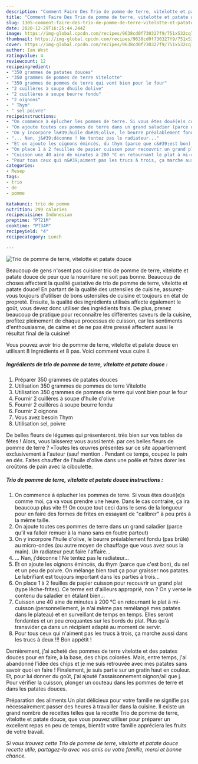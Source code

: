 ```yaml
---
description: "Comment Faire Des Trio de pomme de terre, vitelotte et patate douce"
title: "Comment Faire Des Trio de pomme de terre, vitelotte et patate douce"
slug: 1305-comment-faire-des-trio-de-pomme-de-terre-vitelotte-et-patate-douce
date: 2020-12-29T16:25:44.244Z
image: https://img-global.cpcdn.com/recipes/9638cd0f730327f9/751x532cq70/trio-de-pomme-de-terre-vitelotte-et-patate-douce-photo-principale-de-la-recette.jpg
thumbnail: https://img-global.cpcdn.com/recipes/9638cd0f730327f9/751x532cq70/trio-de-pomme-de-terre-vitelotte-et-patate-douce-photo-principale-de-la-recette.jpg
cover: https://img-global.cpcdn.com/recipes/9638cd0f730327f9/751x532cq70/trio-de-pomme-de-terre-vitelotte-et-patate-douce-photo-principale-de-la-recette.jpg
author: Ian West
ratingvalue: 4
reviewcount: 12
recipeingredient:
- "350 grammes de patates douces"
- "350 grammes de pommes de terre Vitelotte"
- "350 grammes de pommes de terre qui vont bien pour le four"
- "2 cuillères à soupe dhuile dolive"
- "2 cuillères à soupe beurre fondu"
- "2 oignons"
- " Thym"
- " sel poivre"
recipeinstructions:
- "On commence à éplucher les pommes de terre. Si vous êtes doué(e)s comme moi, ça va vous prendre une heure. Dans le cas contraire, ça ira beaucoup plus vite !!! On coupe tout ceci dans le sens de la longueur pour en faire des formes de frites en essayant de &#34;calibrer&#34; à peu près à la même taille."
- "On ajoute toutes ces pommes de terre dans un grand saladier (parce qu&#39;il va falloir remuer à la mano sans en foutre partout)"
- "On y incorpore l&#39;huile d&#39;olive, le beurre préalablement fondu (pas brûlé) au micro-ondes (ou autre moyen de chauffage que vous avez sous la main). Un radiateur peut faire l&#39;affaire..."
- "... Nan, j&#39;déconne ! Ne tentez pas le radiateur..."
- "Et on ajoute les oignons émincés, du thym (parce que c&#39;est bon), du sel et un peu de poivre. On mélange bien tout ça pour graisser nos patates. Le lubrifiant est toujours important dans les parties à trois..."
- "On place 1 à 2 feuilles de papier cuisson pour recouvrir un grand plat (type lèche-frites). Ce terme est d&#39;ailleurs approprié, non ? On y verse le contenu du saladier en étalant bien..."
- "Cuisson une 40 aine de minutes à 200 °C en retournant le plat à mi-cuisson (personnellement, je n&#39;ai même pas remélangé mes patates dans le plateau) et en surveillant de temps en temps. Elles seront fondantes et un peu croquantes sur les bords du plat. Plus qu&#39;à transvider ça dans un récipient adapté au moment de servir."
- "Pour tous ceux qui n&#39;aiment pas les trucs à trois, ça marche aussi dans les trucs à deux !!! Bon appétit !"
categories:
- Resep
tags:
- trio
- de
- pomme

katakunci: trio de pomme 
nutrition: 299 calories
recipecuisine: Indonesian
preptime: "PT21M"
cooktime: "PT34M"
recipeyield: "4"
recipecategory: Lunch

---
```



![Trio de pomme de terre, vitelotte et patate douce](https://img-global.cpcdn.com/recipes/9638cd0f730327f9/751x532cq70/trio-de-pomme-de-terre-vitelotte-et-patate-douce-photo-principale-de-la-recette.jpg)

Beaucoup de gens n'osent pas cuisiner trio de pomme de terre, vitelotte et patate douce de peur que la nourriture ne soit pas bonne. Beaucoup de choses affectent la qualité gustative de trio de pomme de terre, vitelotte et patate douce! En partant de la qualité des ustensiles de cuisine, assurez-vous toujours d'utiliser de bons ustensiles de cuisine et toujours en état de propreté. Ensuite, la qualité des ingrédients utilisés affecte également le goût, vous devez donc utiliser des ingrédients frais. De plus, prenez beaucoup de pratique pour reconnaître les différentes saveurs de la cuisine, profitez pleinement de chaque processus de cuisson, car les sentiments d'enthousiasme, de calme et de ne pas être pressé affectent aussi le résultat final de la cuisine!

<!--inarticleads1-->

Vous pouvez avoir trio de pomme de terre, vitelotte et patate douce en utilisant 8 Ingrédients et 8 pas. Voici comment vous cuire il.

##### Ingrédients de trio de pomme de terre, vitelotte et patate douce :

1. Préparer 350 grammes de patates douces
1. Utilisation 350 grammes de pommes de terre Vitelotte
1. Utilisation 350 grammes de pommes de terre qui vont bien pour le four
1. Fournir 2 cuillères à soupe d&#39;huile d&#39;olive
1. Fournir 2 cuillères à soupe beurre fondu
1. Fournir 2 oignons
1. Vous avez besoin  Thym
1. Utilisation  sel, poivre


De belles fleurs de légumes qui présenteront. très bien sur vos tables de fêtes ! Alors, vous laisserez vous aussi tenté. par ces belles fleurs de pomme de terre ? «Toutes les œuvres présentes sur ce site appartiennent exclusivement à l&#39;auteur (sauf mention . Pendant ce temps, coupez le pain en dés. Faites chauffer de l&#39;huile d&#39;olive dans une poêle et faites dorer les croûtons de pain avec la ciboulette. 

<!--inarticleads2-->

##### Trio de pomme de terre, vitelotte et patate douce instructions :

1. On commence à éplucher les pommes de terre. Si vous êtes doué(e)s comme moi, ça va vous prendre une heure. Dans le cas contraire, ça ira beaucoup plus vite !!! On coupe tout ceci dans le sens de la longueur pour en faire des formes de frites en essayant de &#34;calibrer&#34; à peu près à la même taille.
1. On ajoute toutes ces pommes de terre dans un grand saladier (parce qu&#39;il va falloir remuer à la mano sans en foutre partout)
1. On y incorpore l&#39;huile d&#39;olive, le beurre préalablement fondu (pas brûlé) au micro-ondes (ou autre moyen de chauffage que vous avez sous la main). Un radiateur peut faire l&#39;affaire...
1. ... Nan, j&#39;déconne ! Ne tentez pas le radiateur...
1. Et on ajoute les oignons émincés, du thym (parce que c&#39;est bon), du sel et un peu de poivre. On mélange bien tout ça pour graisser nos patates. Le lubrifiant est toujours important dans les parties à trois...
1. On place 1 à 2 feuilles de papier cuisson pour recouvrir un grand plat (type lèche-frites). Ce terme est d&#39;ailleurs approprié, non ? On y verse le contenu du saladier en étalant bien...
1. Cuisson une 40 aine de minutes à 200 °C en retournant le plat à mi-cuisson (personnellement, je n&#39;ai même pas remélangé mes patates dans le plateau) et en surveillant de temps en temps. Elles seront fondantes et un peu croquantes sur les bords du plat. Plus qu&#39;à transvider ça dans un récipient adapté au moment de servir.
1. Pour tous ceux qui n&#39;aiment pas les trucs à trois, ça marche aussi dans les trucs à deux !!! Bon appétit !


Dernièrement, j&#39;ai acheté des pommes de terre vitelotte et des patates douces pour en faire, à la base, des chips colorées. Mais, entre temps, j&#39;ai abandonné l&#39;idée des chips et je me suis retrouvée avec mes patates sans savoir quoi en faire ! Finalement, je suis partie sur un gratin haut en couleur. Et, pour lui donner du goût, j&#39;ai ajouté l&#39;assaisonnement oignon/ail que j. Pour vérifier la cuisson, plonger un couteau dans les pommes de terre et dans les patates douces. 

<!--inarticleads1-->

<p>
Préparation des aliments Un plat délicieux pour votre famille ne signifie pas nécessairement passer des heures à travailler dans la cuisine. Il existe un grand nombre de recettes telles que la recette Trio de pomme de terre, vitelotte et patate douce, que vous pouvez utiliser pour préparer un excellent repas en peu de temps, bientôt votre famille appréciera les fruits de votre travail.
</p>

<p>
<i>Si vous trouvez cette Trio de pomme de terre, vitelotte et patate douce recette utile, partagez-la avec vos amis ou votre famille, merci et bonne chance.</i>
</p>
